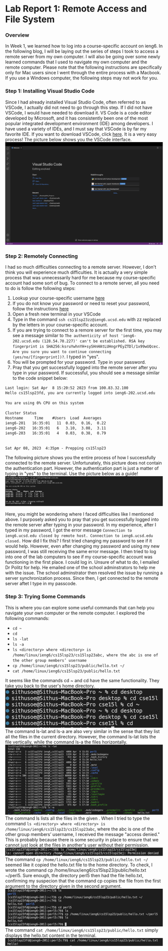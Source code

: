 # Lab Report 1: Remote Access and File System

### Overview
In Week 1, we learned how to log into a course-specific account on ieng6. In the following blog, I will be laying out the series of steps I took to access a remote server from my own computer. I will also be going over some newly learned commands that I used to navigate my own computer and the remote computer. Please note that the following instructions are specifically only for Mac users since I went through the entire process with a Macbook. If you use a Windows computer, the following steps may not work for you. 

### Step 1: Installing Visual Studio Code

Since I had already installed Visual Studio Code, often referred to as VSCode, I actually did not need to go through this step. If I did not have VSCode, I would have needed to download it. VS Code is a code editor developed by Microsoft, and it has consistently been one of the most popular integrated development environment (IDE) among developers. I have used a variety of IDEs, and I must say that VSCode is by far my favorite IDE. If you want to download VSCode, click [here](https://code.visualstudio.com/download). It is a very easy process! The picture below shows you the VSCode interface.
![VSCode-interface](vscodeinterface.png)

### Step 2: Remotely Connecting

I had so much difficulties connecting to a remote server. However, I don't think you will experience much difficulties. It is actually a very simple process that was unnecessarily hard for me because my course-specific account had some sort of bug. To connect to a remote server, all you need to do is follow the following steps: 
1. Lookup your course-specific username [here](https://sdacs.ucsd.edu/~icc/index.php)
2. If you do not know your password or need to reset your password, follow the instructions [here](https://drive.google.com/file/d/17IDZn8Qq7Q0RkYMxdiIR0o6HJ3B5YqSW/view)
3. Open a fresh new terminal in your VSCode
4. Type in the command `ssh cs15lsp23zz@ieng6.ucsd.edu` with zz replaced by the letters in your course-specific account. 
5. If you are trying to connect to a remore server for the first time, you may see a message similar to `The authenticity of host 'ieng6-202.ucsd.edu (128.54.70.227)' can't be established. RSA key fingerprint is SHA256:ksruYwhnYH+sySHnHAtLUHngrPEyZTDl/1x99wUQcec. Are you sure you want to continue connecting (yes/no/[fingerprint])?`. I typed in "yes".   
6. You will be prompted for your password. Type in your password.
7. Pray that you get successfully logged into the remote server after you type in your password. If successful, you should see a message similar to the code snippet below:

```
Last login: Sat Apr  8 15:20:52 2023 from 100.83.32.100
Hello cs15lsp23fd, you are currently logged into ieng6-202.ucsd.edu

You are using 0% CPU on this system

Cluster Status 
Hostname     Time    #Users  Load  Averages  
ieng6-201   16:35:01   11  0.03,  0.16,  0.22
ieng6-202   16:35:01   6   3.10,  3.08,  3.11
ieng6-203   16:35:01   4   0.03,  0.38,  0.79

 
Sat Apr 08, 2023  4:35pm - Prepping cs15lsp23
```
The following picture shows you the entire process of how I successfully connected to the remote server. Unfortunately, this picture does not contain the authentication part. However, the authentication part is just a matter of typing in "yes" to the terminal. Use the picture below as a guide!
![ssh](ssh.png)

Here, you might be wondering where I faced difficulties like I mentioned above. I purposely asked you to pray that you get successfully logged into the remote server after typing in your password. In my experience, after I typed in my password, I got the error message `Connection to ieng6.ucsd.edu closed by remote host. Connection to ieng6.ucsd.edu closed.` How did I fix this? I first tried changing my password to see if it would help. However, even after changing my password and using my new password, I was still receiving the same error message. I then tried to log into one of the lab computers to see if my course-specific account was functioning in the first place. I could log in. Unsure of what to do, I emailed Dr Politz for help. He emailed one of the school adminstrators to help me with the issue. The school adminstrator then resolved the issue by running a server synchronization process. Since then, I get connected to the remote server aftet I type in my passcode. 


### Step 3: Trying Some Commands
This is where you can explore some useful commands that can help you navigate your own computer or the remote computer. I explored the following commands: 
* `cd ~`
* `cd`
* `ls -lat`
* `ls -a`
* `ls <directory> where <directory> is /home/linux/ieng6/cs15lsp23/cs15lsp23abc, where the abc is one of the other group members’ username`
* `cp /home/linux/ieng6/cs15lsp23/public/hello.txt ~/`
* `cat /home/linux/ieng6/cs15lsp23/public/hello.txt`

It seems like the commands cd ~ and cd have the same functionality. They take you back to the user's home directory. 
![cd](cdandcd~.png)
The command ls-lat and ls-a are also very similar in the sense that they list all the files in the current directory. However, the command ls-lat lists the file vertically, while the command ls-a the files horizontally. 
![ls](ls.png)
The command ls <directory> lists all the files in the given <directory>. When I tried to type the command `ls <directory> where <directory> is /home/linux/ieng6/cs15lsp23/cs15lsp23abc`, where the abc is one of the other group members’ username, I received the message "access denied." This is probably because there is some security in place to ensure that we cannot just look at the files in another's user without their permission. 
![lsdirectory](lsdirectory.png) 
The command `cp /home/linux/ieng6/cs15lsp23/public/hello.txt ~/` seemed like it copied the hello.txt file to the home directory. To check, I wrote the command cp /home/linux/ieng6/cs15lsp23/public/hello.txt ~/perl5. Sure enough, the directory perl5 then had the file hello.txt, confirming my suspecion that the command cp copies the file from the first argument to the directory given in the second argument. 
![cp](cp.png)
The command `cat /home/linux/ieng6/cs15lsp23/public/hello.txt` simply displays the hello.txt content in the terminal. 
![cat](cat.png)
